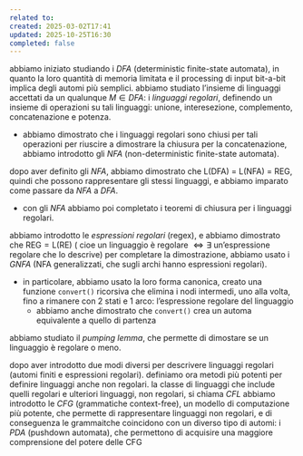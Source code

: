 ```yaml
---
related to:
created: 2025-03-02T17:41
updated: 2025-10-25T16:30
completed: false
---
```

abbiamo iniziato studiando i *DFA* (deterministic finite-state automata), in quanto la loro quantità di memoria limitata e il processing di input bit-a-bit implica degli automi più semplici.
abbiamo studiato l’insieme di linguaggi accettati da un qualunque $M \in DFA$: i *linguaggi regolari*, definendo un insieme di operazioni su tali linguaggi: unione, interesezione, complemento, concatenazione e potenza.
- abbiamo dimostrato che i linguaggi regolari sono chiusi per tali operazioni
per riuscire a dimostrare la chiusura per la concatenazione, abbiamo introdotto gli *NFA* (non-deterministic finite-state automata).

dopo aver definito gli *NFA*, abbiamo dimostrato che $\text{L(DFA)  = L(NFA) = REG}$, quindi che possono rappresentare gli stessi linguaggi, e abbiamo imparato come passare da *NFA* a *DFA*.
- con gli *NFA* abbiamo poi completato i teoremi di chiusura per i linguaggi regolari.

abbiamo introdotto le *espressioni regolari* (regex), e abbiamo dimostrato che $\text{REG} = \text{L(RE)}$ ( cioe $\text{un linguaggio è regolare } \iff \exists \text{ un'espressione regolare che lo descrive}$)
per completare la dimostrazione, abbiamo usato i *GNFA* (NFA generalizzati, che sugli archi hanno espressioni regolari).
- in particolare, abbiamo usato la loro forma canonica, creato una funzione `convert()` ricorsiva che elimina i nodi intermedi, uno alla volta, fino a rimanere con 2 stati e 1 arco: l’espressione regolare del linguaggio
	- abbiamo anche dimostrato che `convert()` crea un automa equivalente a quello di partenza

abbiamo studiato il *pumping lemma*, che permette di dimostare se un linguaggio è regolare o meno.

dopo aver introdotto due modi diversi per descrivere linguaggi regolari (automi finiti e espressioni regolari). definiamo ora metodi più potenti per definire linguaggi anche non regolari.
la classe di linguaggi che include quelli regolari e ulteriori linguaggi, non regolari, si chiama *CFL*
abbiamo introdotto le *CFG* (grammatiche context-free), un modello di computazione più potente, che permette di rappresentare linguaggi non regolari, e di conseguenza le grammaitche coincidono con un diverso tipo di automi: i *PDA* (pushdown automata), che permettono di acquisire una maggiore comprensione del potere delle CFG
